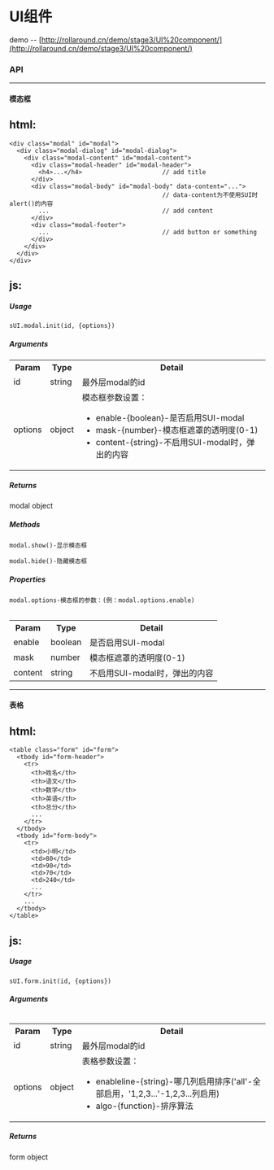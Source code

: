 # UI组件
demo -- [http://rollaround.cn/demo/stage3/UI%20component/](http://rollaround.cn/demo/stage3/UI%20component/)

### **API**
___
#### **模态框**
## **html:**
    <div class="modal" id="modal">
      <div class="modal-dialog" id="modal-dialog">
        <div class="modal-content" id="modal-content">
          <div class="modal-header" id="modal-header">
            <h4>...</h4>                      // add title
          </div>
          <div class="modal-body" id="modal-body" data-content="...">
                                              // data-content为不使用SUI时alert()的内容
            ...                               // add content
          </div>
          <div class="modal-footer">
            ...                               // add button or something
          </div>
        </div>
      </div>
    </div>

## **js:**

##### Usage

  `sUI.modal.init(id, {options})`

##### Arguments
  <table>
    <tbody>
      <tr>
        <th>Param</th>
        <th>Type</th>
        <th>Detail</th>
      </tr>
      <tr>
        <td>id</td>
        <td>string</td>
        <td>最外层modal的id</td>
      </tr>
      <tr>
        <td>options</td>
        <td>object</td>
        <td>模态框参数设置：</br>
          <ul>
            <li>enable-{boolean}-是否启用SUI-modal</li>
            <li>mask-{number}-模态框遮罩的透明度(0-1)</li>
            <li>content-{string}-不启用SUI-modal时，弹出的内容</li>
          </ul>
        </td>
      </tr>
    </tbody>
  <table>

##### Returns
  modal object

##### Methods

  `modal.show()-显示模态框`

  `modal.hide()-隐藏模态框`

##### Properties
  `modal.options-模态框的参数：(例：modal.options.enable)`

  <table>
    <tbody>
      <tr>
        <th>Param</th>
        <th>Type</th>
        <th>Detail</th>
      </tr>
      <tr>
        <td>enable</td>
        <td>boolean</td>
        <td>是否启用SUI-modal</td>
      </tr>
      <tr>
        <td>mask</td>
        <td>number</td>
        <td>模态框遮罩的透明度(0-1)</td>
      </tr>
      <tr>
        <td>content</td>
        <td>string</td>
        <td>不启用SUI-modal时，弹出的内容</td>
      </tr>
    </tbody>
  <table>

___
#### **表格**
## **html:**
    <table class="form" id="form">
      <tbody id="form-header">
        <tr>
          <th>姓名</th>
          <th>语文</th>
          <th>数学</th>
          <th>英语</th>
          <th>总分</th>
          ...
        </tr>
      </tbody>
      <tbody id="form-body">
        <tr>
          <td>小明</td>
          <td>80</td>
          <td>90</td>
          <td>70</td>
          <td>240</td>
          ...
        </tr>
        ...
      </tbody>
    </table>

## **js:**

##### Usage

  `sUI.form.init(id, {options})`

##### Arguments
  <table>
    <tbody>
      <tr>
        <th>Param</th>
        <th>Type</th>
        <th>Detail</th>
      </tr>
      <tr>
        <td>id</td>
        <td>string</td>
        <td>最外层modal的id</td>
      </tr>
      <tr>
        <td>options</td>
        <td>object</td>
        <td>表格参数设置：</br>
          <ul>
            <li>enableline-{string}-哪几列启用排序('all'-全部启用，'1,2,3...'-1,2,3...列启用)</li>
            <li>algo-{function}-排序算法</li>
          </ul>
        </td>
      </tr>
    </tbody>
  <table>

##### Returns
  form object



